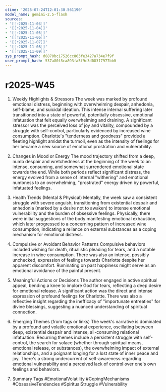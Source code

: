 ```yaml
---
ctime: '2025-07-24T12:01:30.561190'
model_name: gemini-2.5-flash
sources:
- '[[r2025-11-03]]'
- '[[r2025-11-04]]'
- '[[r2025-11-05]]'
- '[[r2025-11-06]]'
- '[[r2025-11-07]]'
- '[[r2025-11-08]]'
- '[[r2025-11-09]]'
sys_prompt_hash: d6870bc17526cc863fe3427a734e7f9f
user_prompt_hash: 537a80f8ca893fa5f9c3d08317977bb0
---
```

# r2025-W45

1. Weekly Highlights & Stressors
The week was marked by profound emotional distress, beginning with overwhelming despair, anhedonia, self-blame, and suicidal ideation. This intense internal suffering later transitioned into a state of powerful, potentially obsessive, emotional infatuation that felt equally overwhelming and draining. A significant stressor was the perceived loss of joy and vitality, compounded by a struggle with self-control, particularly evidenced by increased wine consumption. Charlotte's "tenderness and goodness" provided a fleeting highlight amidst the turmoil, even as the intensity of feelings for her became a new source of emotional prostration and vulnerability.

2. Changes in Mood or Energy
The mood trajectory shifted from a deep, numb despair and wretchedness at the beginning of the week to an intense, consuming, and somewhat surrendered emotional state towards the end. While both periods reflect significant distress, the energy evolved from a sense of internal "withering" and emotional numbness to an overwhelming, "prostrated" energy driven by powerful, infatuated feelings.

3. Health Trends (Mental & Physical)
Mentally, the week saw a consistent struggle with severe anguish, transitioning from existential despair and anhedonia (marked by a desire not to awaken) to intense emotional vulnerability and the burden of obsessive feelings. Physically, there were initial suggestions of the body manifesting emotional exhaustion, which later progressed to a concerning pattern of increased wine consumption, indicating a reliance on external substances as a coping mechanism for emotional distress.

4. Compulsive or Avoidant Behavior Patterns
Compulsive behaviors included wishing for death, ritualistic pleading for tears, and a notable increase in wine consumption. There was also an intense, possibly unchecked, expression of feelings towards Charlotte despite her apparent discomfort. Ruminating on past happiness might serve as an emotional avoidance of the painful present.

5. Meaningful Actions or Decisions
The author engaged in active spiritual appeal, bending a knee to implore God for tears, reflecting a deep desire for emotional release. A significant action was the direct and intense expression of profound feelings for Charlotte. There was also a reflective insight regarding the inefficacy of "importunate entreaties" for divine blessings, suggesting a nuanced understanding of spiritual connection.

6. Emerging Themes (from tags or links)
The week's narrative is dominated by a profound and volatile emotional experience, oscillating between deep, existential despair and intense, all-consuming relational infatuation. Recurring themes include a persistent struggle with self-control, the search for solace (whether through spiritual means, emotional release, or substances), the overwhelming impact of external relationships, and a poignant longing for a lost state of inner peace and joy. There's a strong undercurrent of self-awareness regarding emotional vulnerability and a perceived lack of control over one's own feelings and behaviors.

7. Summary Tags
#EmotionalVolatility #CopingMechanisms #ObsessiveTendencies #SpiritualStruggle #Vulnerability